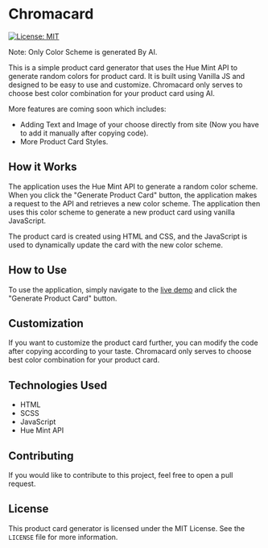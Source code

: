 # Chromacard
[![License: MIT](https://img.shields.io/badge/License-MIT-yellow.svg)](https://opensource.org/licenses/MIT)


Note: Only Color Scheme is generated By AI.


This is a simple product card generator that uses the Hue Mint API to generate random colors for product card. It is built using Vanilla JS and designed to be easy to use and customize.
Chromacard only serves to choose best color combination for your product card using AI.


More features are coming soon which includes:
- Adding Text and Image of your choose directly from site (Now you have to add it manually after copying code).
- More Product Card Styles.

## How it Works

The application uses the Hue Mint API to generate a random color scheme. When you click the "Generate Product Card" button, the application makes a request to the API and retrieves a new color scheme. The application then uses this color scheme to generate a new product card using vanilla JavaScript.

The product card is created using HTML and CSS, and the JavaScript is used to dynamically update the card with the new color scheme.

## How to Use

To use the application, simply navigate to the [live demo](https://ajmalrazzaq07.github.io/Chromacard/) and click the "Generate Product Card" button.

## Customization

If you want to customize the product card further, you can modify the code after copying according to your taste. 
Chromacard only serves to choose best color combination for your product card.

## Technologies Used

- HTML
- SCSS
- JavaScript
- Hue Mint API

## Contributing

If you would like to contribute to this project, feel free to open a pull request. 

## License

This product card generator is licensed under the MIT License. See the `LICENSE` file for more information.
